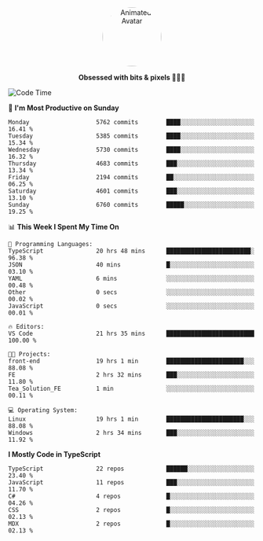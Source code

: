 
<div align="center">
  <img 
    src="https://i.postimg.cc/W1R4TF4j/d6kpuve-c97567cf-518b-4b86-a271-5c89d88d22f7.gif" 
    width="120" 
    height="120" 
    alt="Animated Avatar" 
    style="border-radius: 50%;" 
  />
  
  <strong>Obsessed with bits & pixels 🧑‍💻🎨</strong>
</div>


<!--
### 🛠️ Main Tech Stack

<div align="center">
  <img src="https://cdn.jsdelivr.net/gh/devicons/devicon/icons/javascript/javascript-original.svg" height="25" alt="JavaScript" />
  <img src="https://cdn.jsdelivr.net/gh/devicons/devicon/icons/react/react-original.svg" height="25" alt="React" />
  <img src="https://cdn.jsdelivr.net/gh/devicons/devicon/icons/cplusplus/cplusplus-original.svg" height="25" alt="C++" />
  <img src="https://cdn.jsdelivr.net/gh/devicons/devicon/icons/rust/rust-original.svg" height="25" alt="Rust" />
  <img src="https://cdn.jsdelivr.net/gh/devicons/devicon/icons/java/java-original.svg" height="25" alt="Java" />
  <img src="https://skillicons.dev/icons?i=mysql" height="25" alt="MySQL" />
  <img src="https://skillicons.dev/icons?i=pr" height="25" alt="Premiere Pro" />
</div> -->

<!--START_SECTION:waka-->
![Code Time](http://img.shields.io/badge/Code%20Time-2%2C538%20hrs%2033%20mins-blue)

📅 **I'm Most Productive on Sunday** 

```text
Monday                   5762 commits        ████░░░░░░░░░░░░░░░░░░░░░   16.41 % 
Tuesday                  5385 commits        ████░░░░░░░░░░░░░░░░░░░░░   15.34 % 
Wednesday                5730 commits        ████░░░░░░░░░░░░░░░░░░░░░   16.32 % 
Thursday                 4683 commits        ███░░░░░░░░░░░░░░░░░░░░░░   13.34 % 
Friday                   2194 commits        ██░░░░░░░░░░░░░░░░░░░░░░░   06.25 % 
Saturday                 4601 commits        ███░░░░░░░░░░░░░░░░░░░░░░   13.10 % 
Sunday                   6760 commits        █████░░░░░░░░░░░░░░░░░░░░   19.25 % 
```


📊 **This Week I Spent My Time On** 

```text
💬 Programming Languages: 
TypeScript               20 hrs 48 mins      ████████████████████████░   96.38 % 
JSON                     40 mins             █░░░░░░░░░░░░░░░░░░░░░░░░   03.10 % 
YAML                     6 mins              ░░░░░░░░░░░░░░░░░░░░░░░░░   00.48 % 
Other                    0 secs              ░░░░░░░░░░░░░░░░░░░░░░░░░   00.02 % 
JavaScript               0 secs              ░░░░░░░░░░░░░░░░░░░░░░░░░   00.01 % 

🔥 Editors: 
VS Code                  21 hrs 35 mins      █████████████████████████   100.00 % 

🐱‍💻 Projects: 
front-end                19 hrs 1 min        ██████████████████████░░░   88.08 % 
FE                       2 hrs 32 mins       ███░░░░░░░░░░░░░░░░░░░░░░   11.80 % 
Tea_Solution_FE          1 min               ░░░░░░░░░░░░░░░░░░░░░░░░░   00.11 % 

💻 Operating System: 
Linux                    19 hrs 1 min        ██████████████████████░░░   88.08 % 
Windows                  2 hrs 34 mins       ███░░░░░░░░░░░░░░░░░░░░░░   11.92 % 
```

**I Mostly Code in TypeScript** 

```text
TypeScript               22 repos            ██████░░░░░░░░░░░░░░░░░░░   23.40 % 
JavaScript               11 repos            ███░░░░░░░░░░░░░░░░░░░░░░   11.70 % 
C#                       4 repos             █░░░░░░░░░░░░░░░░░░░░░░░░   04.26 % 
CSS                      2 repos             █░░░░░░░░░░░░░░░░░░░░░░░░   02.13 % 
MDX                      2 repos             █░░░░░░░░░░░░░░░░░░░░░░░░   02.13 % 
```




<!--END_SECTION:waka-->
